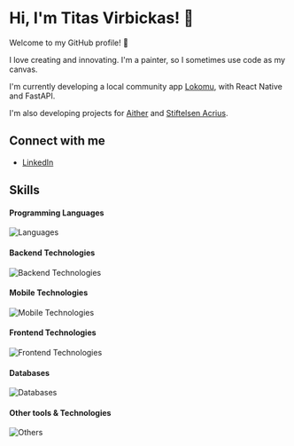 # Hi, I'm Titas Virbickas! 👋

Welcome to my GitHub profile! 🌟

I love creating and innovating. I'm a painter, so I sometimes use code as my canvas.

I'm currently developing a local community app [Lokomu](https://github.com/lokomu), with React Native and FastAPI.

I'm also developing projects for [Aither](https://github.com/Aither-NO) and [Stiftelsen Acrius](https://github.com/StiftelsenAcrius).

## Connect with me
- [LinkedIn](https://www.linkedin.com/in/titas-virbickas)

## Skills

#### Programming Languages
![Languages](https://skillicons.dev/icons?i=python,ts,kotlin,java,js,cpp)

#### Backend Technologies
![Backend Technologies](https://skillicons.dev/icons?i=fastapi,spring,docker)

#### Mobile Technologies
![Mobile Technologies](https://go-skill-icons.vercel.app/api/icons?i=reactnative,expo)

#### Frontend Technologies
![Frontend Technologies](https://skillicons.dev/icons?i=react,vue,next,tailwind,css,html)

#### Databases
![Databases](https://skillicons.dev/icons?i=postgres,mysql)

#### Other tools & Technologies
![Others](https://skillicons.dev/icons?i=git,github,vercel,vscode,figma,gitlab)
